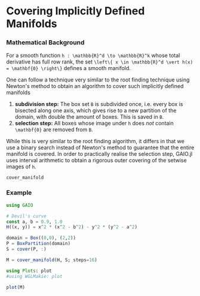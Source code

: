 # Covering Implicitly Defined Manifolds

### Mathematical Background

For a smooth function ``h : \mathbb{R}^d \to \mathbb{R}^k`` whose total derivative has full row rank, the set ``\left\{ x \in \mathbb{R}^d \vert h(x) = \mathbf{0} \right\}`` defines a smooth manifold. 

One can follow a technique very similar to the root finding technique using Newton's method to obtain an algorithm to cover such implicitly defined manifolds
1. **subdivision step:** The box set `B` is subdivided once, i.e. every box is bisected along one axis, which gives rise to a new partition of the domain, with double the amount of boxes. This is saved in `B`. 
2. **selection step:** All boxes whose image under `h` does _not_ contain ``\mathbf{0}`` are removed from `B`. 

While this is very similar to the root finding algorithm, it differs in that we use a binary search instead of Newton's method to guarantee that the entire manifold is covered. In order to practically realise the selection step, GAIO.jl uses interval arithmetic to obtain a rigorous outer covering of the setwise images of ``h``. 

```@docs
cover_manifold
```

### Example

```julia
using GAIO

# Devil's curve
const a, b = 0.9, 1.0
H((x, y)) = x^2 * (x^2 - b^2) - y^2 * (y^2 - a^2)

domain = Box((0,0), (2,2))
P = BoxPartition(domain)
S = cover(P, :)

M = cover_manifold(H, S; steps=16)

using Plots: plot
#using WGLMakie: plot

plot(M)
```
